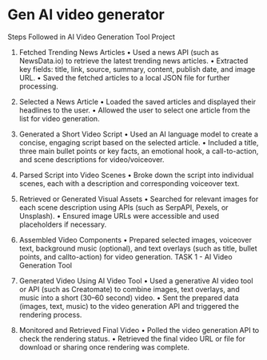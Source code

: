 # Gen AI video generator
Steps Followed in AI Video Generation Tool Project
1. Fetched Trending News Articles
• Used a news API (such as NewsData.io) to retrieve the latest
trending news articles.
• Extracted key fields: title, link, source, summary, content, publish
date, and image URL.
• Saved the fetched articles to a local JSON file for further
processing.
2. Selected a News Article
• Loaded the saved articles and displayed their headlines to the user.
• Allowed the user to select one article from the list for video
generation.
3. Generated a Short Video Script
• Used an AI language model to create a concise, engaging script
based on the selected article.
• Included a title, three main bullet points or key facts, an emotional
hook, a call-to-action, and scene descriptions for video/voiceover.
4. Parsed Script into Video Scenes
• Broke down the script into individual scenes, each with a
description and corresponding voiceover text.
5. Retrieved or Generated Visual Assets
• Searched for relevant images for each scene description using APIs
(such as SerpAPI, Pexels, or Unsplash).
• Ensured image URLs were accessible and used placeholders if
necessary.
6. Assembled Video Components
• Prepared selected images, voiceover text, background music
(optional), and text overlays (such as title, bullet points, and callto-action) for video generation.
TASK 1 - AI Video Generation Tool

7. Generated Video Using AI Video Tool
• Used a generative AI video tool or API (such as Creatomate) to
combine images, text overlays, and music into a short (30–60
second) video.
• Sent the prepared data (images, text, music) to the video generation
API and triggered the rendering process.
8. Monitored and Retrieved Final Video
• Polled the video generation API to check the rendering status.
• Retrieved the final video URL or file for download or sharing once
rendering was complete.
